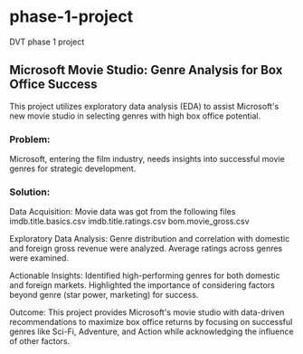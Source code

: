 # phase-1-project
DVT phase 1 project
## Microsoft Movie Studio: Genre Analysis for Box Office Success
This project utilizes exploratory data analysis (EDA) to assist Microsoft's new movie studio in selecting genres with high box office potential.

### Problem:
Microsoft, entering the film industry, needs insights into successful movie genres for strategic development.

### Solution:

Data Acquisition: Movie data was got from the following files
imdb.title.basics.csv
imdb.title.ratings.csv
bom.movie_gross.csv

Exploratory Data Analysis:
Genre distribution and correlation with domestic and foreign gross revenue were analyzed.
Average ratings across genres were examined.

Actionable Insights:
Identified high-performing genres for both domestic and foreign markets.
Highlighted the importance of considering factors beyond genre (star power, marketing) for success.

Outcome:
This project provides Microsoft's movie studio with data-driven recommendations to maximize box office returns by focusing on successful genres like Sci-Fi, Adventure, and Action while acknowledging the influence of other factors.
